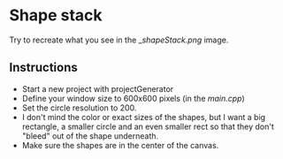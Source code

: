 # Shape stack
Try to recreate what you see in the __shapeStack.png_ image.
## Instructions
* Start a new project with projectGenerator
* Define your window size to 600x600 pixels (in the _main.cpp_)
* Set the circle resolution to 200.
* I don't mind the color or exact sizes of the shapes, but I want a big rectangle, a smaller circle and an even smaller rect so that they don't "bleed" out of the shape underneath.
* Make sure the shapes are in the center of the canvas.

